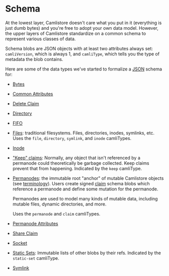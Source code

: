 # Schema

At the lowest layer, Camlistore doesn't care what you put in it (everything is
just dumb bytes) and you're free to adopt your own data model.  However, the
upper layers of Camlistore standardize on a common schema to represent various
classes of data.

Schema blobs are JSON objects with at least two attributes always set:
`camliVersion`, which is always 1, and `camliType`, which tells you the type of
metadata the blob contains.

Here are some of the data types we've started to formalize a
[JSON](http://json.org/) schema for:

* [Bytes](bytes.md)
* [Common Attributes](common.md)
* [Delete Claim](delete.md)
* [Directory](directory.md)
* [FIFO](fifo.md)
* [Files](file.md/): traditional filesystems.  Files, directories, inodes,
    symlinks, etc. Uses the `file`, `directory`, `symlink`, and `inode`
    camliTypes.
* [Inode](inode.md)
* ["Keep" claims](keep.md): Normally, any object that isn't referenced
    by a permanode could theoretically be garbage collected. Keep claims prevent
    that from happening. Indicated by the `keep` camliType.
* [Permanodes](permanode.md): the immutable root "anchor" of mutable Camlistore
    objects (see [terminology](../terms.md)). Users create signed
    [claim](permanode.md#claim) schema blobs which reference a permanode and
    define some mutation for the permanode.

    Permanodes are used to model many kinds of mutable data, including
    mutable files, dynamic directories, and more.

    Uses the `permanode` and `claim` camliTypes.
* [Permanode Attributes](attributes.md)
* [Share Claim](share.md)
* [Socket](socket.md)
* [Static Sets](static-set.md): Immutable lists of other blobs by
    their refs. Indicated by the `static-set` camliType.
* [Symlink](symlink.md)
